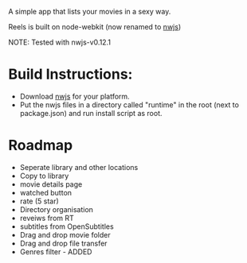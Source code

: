 A simple app that lists your movies in a sexy way.

Reels is built on node-webkit (now renamed to [nwjs](http://nwjs.io))

NOTE: Tested with nwjs-v0.12.1

# Build Instructions:
- Download [nwjs](http://nwjs.io) for your platform.
- Put the nwjs files in a directory called "runtime" in the  root (next to package.json) and run install script as root.

# Roadmap
- Seperate library and other locations
- Copy to library
- movie details page
- watched button
- rate (5 star)
- Directory organisation
- reveiws from RT
- subtitles from OpenSubtitles
- Drag and drop movie folder
- Drag and drop file transfer
- Genres filter - ADDED
